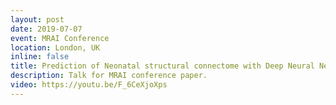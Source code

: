 ```yaml
---
layout: post
date: 2019-07-07
event: MRAI Conference
location: London, UK 
inline: false
title: Prediction of Neonatal structural connectome with Deep Neural Networks.
description: Talk for MRAI conference paper. 
video: https://youtu.be/F_6CeXjoXps
---
```

